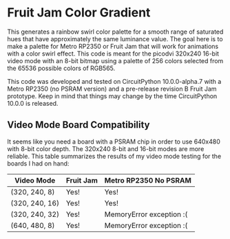 <!-- SPDX-License-Identifier: MIT -->
<!-- SPDX-FileCopyrightText: Copyright 2025 Sam Blenny -->
# Fruit Jam Color Gradient

This generates a rainbow swirl color palette for a smooth range of saturated
hues that have approximately the same luminance value. The goal here is to make
a palette for Metro RP2350 or Fruit Jam that will work for animations with a
color swirl effect. This code is meant for the picodvi 320x240 16-bit video
mode with an 8-bit bitmap using a palette of 256 colors selected from the 65536
possible colors of RGB565.

This code was developed and tested on CircuitPython 10.0.0-alpha.7 with a Metro
RP2350 (no PSRAM version) and a pre-release revision B Fruit Jam prototype.
Keep in mind that things may change by the time CircuitPython 10.0.0 is
released.


## Video Mode Board Compatibility

It seems like you need a board with a PSRAM chip in order to use 640x480 with
8-bit color depth. The 320x240 8-bit and 16-bit modes are more reliable. This
table summarizes the results of my video mode testing for the boards I had on
hand:

| Video Mode     | Fruit Jam | Metro RP2350 No PSRAM    |
| -------------- | --------- | ------------------------ |
| (320, 240,  8) | Yes!      | Yes!                     |
| (320, 240, 16) | Yes!      | Yes!                     |
| (320, 240, 32) | Yes!      | MemoryError exception :( |
| (640, 480,  8) | Yes!      | MemoryError exception :( |

